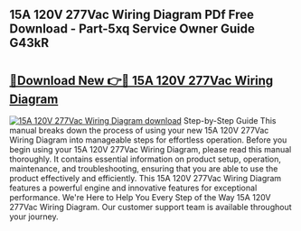 ## 15A 120V 277Vac Wiring Diagram PDf Free Download - Part-5xq Service Owner Guide G43kR

# <h2><a href="http://dfhl23.blite.top/?on=15A+120V+277Vac+Wiring+Diagram">🔗Download New 👉🔴 15A 120V 277Vac Wiring Diagram</a></h2>

[![15A 120V 277Vac Wiring Diagram download](https://i.imgur.com/lujVjoI.png)](http://dfhl23.blite.top/?on=15A+120V+277Vac+Wiring+Diagram)
Step-by-Step Guide This manual breaks down the process of using your new 15A 120V 277Vac Wiring Diagram into manageable steps for effortless operation. Before you begin using your 15A 120V 277Vac Wiring Diagram, please read this manual thoroughly. It contains essential information on product setup, operation, maintenance, and troubleshooting, ensuring that you are able to use the product effectively and efficiently. This 15A 120V 277Vac Wiring Diagram features a powerful engine and innovative features for exceptional performance. We're Here to Help You Every Step of the Way 15A 120V 277Vac Wiring Diagram. Our customer support team is available throughout your journey.
